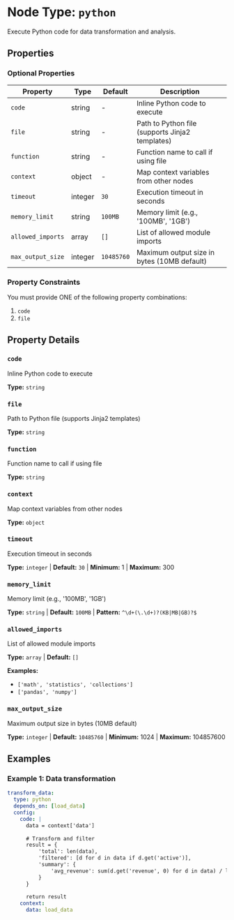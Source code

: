 # Node Type: `python`

Execute Python code for data transformation and analysis.

## Properties

### Optional Properties

| Property          | Type    | Default    | Description                                     |
|-------------------|---------|------------|-------------------------------------------------|
| `code`            | string  | -          | Inline Python code to execute                   |
| `file`            | string  | -          | Path to Python file (supports Jinja2 templates) |
| `function`        | string  | -          | Function name to call if using file             |
| `context`         | object  | -          | Map context variables from other nodes          |
| `timeout`         | integer | `30`       | Execution timeout in seconds                    |
| `memory_limit`    | string  | `100MB`    | Memory limit (e.g., '100MB', '1GB')             |
| `allowed_imports` | array   | `[]`       | List of allowed module imports                  |
| `max_output_size` | integer | `10485760` | Maximum output size in bytes (10MB default)     |

### Property Constraints

You must provide ONE of the following property combinations:

1. `code`
2. `file`

## Property Details

### `code`

Inline Python code to execute

**Type:** `string`

### `file`

Path to Python file (supports Jinja2 templates)

**Type:** `string`

### `function`

Function name to call if using file

**Type:** `string`

### `context`

Map context variables from other nodes

**Type:** `object`

### `timeout`

Execution timeout in seconds

**Type:** `integer` | **Default:** `30` | **Minimum:** 1 | **Maximum:** 300

### `memory_limit`

Memory limit (e.g., '100MB', '1GB')

**Type:** `string` | **Default:** `100MB` | **Pattern:** `^\d+(\.\d+)?(KB|MB|GB)?$`

### `allowed_imports`

List of allowed module imports

**Type:** `array` | **Default:** `[]`

**Examples:**

- `['math', 'statistics', 'collections']`
- `['pandas', 'numpy']`

### `max_output_size`

Maximum output size in bytes (10MB default)

**Type:** `integer` | **Default:** `10485760` | **Minimum:** 1024 | **Maximum:** 104857600

## Examples

### Example 1: Data transformation

```yaml
transform_data:
  type: python
  depends_on: [load_data]
  config:
    code: |
      data = context['data']
      
      # Transform and filter
      result = {
          'total': len(data),
          'filtered': [d for d in data if d.get('active')],
          'summary': {
              'avg_revenue': sum(d.get('revenue', 0) for d in data) / len(data)
          }
      }
      
      return result
    context:
      data: load_data
```
